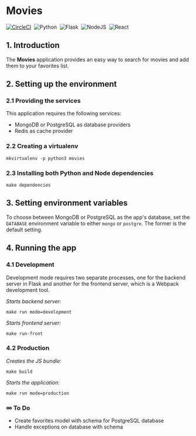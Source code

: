 # Movies

[![CircleCI](https://img.shields.io/circleci/build/gh/marcelo-vp/movies)](https://circleci.com/gh/marcelo-vp/movies)&nbsp;
![Python](https://img.shields.io/badge/python-3.9.2-blue)&nbsp;
![Flask](https://img.shields.io/badge/flask-1.0.2-blue)&nbsp;
![NodeJS](https://img.shields.io/badge/node-12.4.0-green)&nbsp;
![React](https://img.shields.io/badge/react-16.8.6-green)

## 1. Introduction
The **Movies** application provides an easy way to search for movies and add them to your favorites list.

## 2. Setting up the environment
### 2.1 Providing the services
This application requires the following services:
- MongoDB or PostgreSQL as database providers
- Redis as cache provider
### 2.2 Creating a virtualenv
    mkvirtualenv -p python3 movies
### 2.3 Installing both Python and Node dependencies
    make dependencies

## 3. Setting environment variables
To choose between MongoDB or PostgreSQL as the app's database, set the `DATABASE` environment variable to either `mongo` or `postgre`. The former is the default setting.

## 4. Running the app
### 4.1 Development
Development mode requires two separate processes, one for the backend server in Flask and
another for the frontend server, which is a Webpack development tool.

*Starts backend server:*

    make run mode=development

*Starts frontend server:*

    make run-front
### 4.2 Production
*Creates the JS bundle:*

    make build

*Starts the application:*

    make run mode=production

### ∞ To Do
- Create favorites model with schema for PostgreSQL database
- Handle exceptions on database with schema
